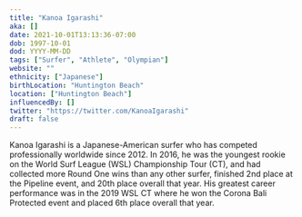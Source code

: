 ```yaml
---
title: "Kanoa Igarashi"
aka: []
date: 2021-10-01T13:13:36-07:00
dob: 1997-10-01
dod: YYYY-MM-DD
tags: ["Surfer", "Athlete", "Olympian"]
website: ""
ethnicity: ["Japanese"]
birthLocation: "Huntington Beach"
location: ["Huntington Beach"]
influencedBy: []
twitter: "https://twitter.com/KanoaIgarashi"
draft: false
---
```

Kanoa Igarashi is a Japanese-American surfer who has competed professionally worldwide since 2012. In 2016, he was the youngest rookie on the World Surf League (WSL) Championship Tour (CT), and had collected more Round One wins than any other surfer, finished 2nd place at the Pipeline event, and 20th place overall that year. His greatest career performance was in the 2019 WSL CT where he won the Corona Bali Protected event and placed 6th place overall that year.

